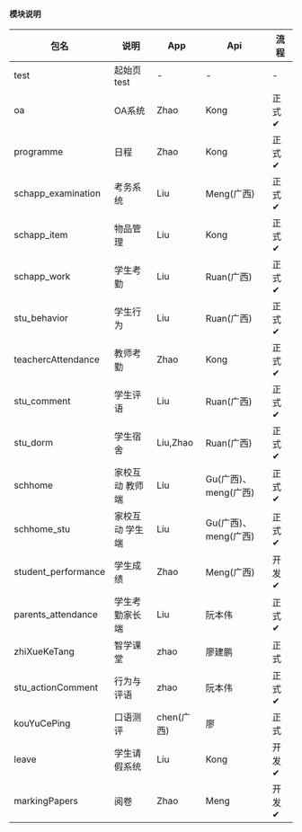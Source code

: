 <!-- 
打包说明
1、注释vconsole
2、按需修改mainfest.json 里的版本号
3、修改storageKeyName 文件的以下内容：
	mod.key、注释console打印
 -->
#### 模块说明
包名|说明|App|Api|流程
-|-|-|-|-
test|起始页test|-|-|-
oa|OA系统|Zhao|Kong|正式 ✔
programme|日程|Zhao|Kong|正式 ✔
schapp_examination|考务系统|Liu|Meng(广西)|正式 ✔
schapp_item|物品管理|Liu|Kong|正式 ✔
schapp_work|学生考勤|Liu|Ruan(广西)|正式 ✔
stu_behavior|学生行为|Liu|Ruan(广西)|正式 ✔
teachercAttendance|教师考勤|Zhao|Kong|正式 ✔
stu_comment|学生评语|Liu|Ruan(广西)|正式 ✔
stu_dorm|学生宿舍|Liu,Zhao|Ruan(广西)|正式 ✔
schhome|家校互动 教师端|Liu|Gu(广西)、meng(广西)|正式 ✔
schhome_stu|家校互动 学生端|Liu|Gu(广西)、meng(广西)|正式 ✔
student_performance|学生成绩|Zhao|Meng(广西)|开发 ✔ 
parents_attendance|学生考勤家长端|Liu|阮本伟|正式 ✔
zhiXueKeTang|智学课堂|zhao|廖建鹏|正式
stu_actionComment|行为与评语|zhao|阮本伟|正式 ✔
kouYuCePing|口语测评|chen(广西)|廖|正式
leave|学生请假系统|Liu|Kong|开发 ✔
markingPapers|阅卷|Zhao|Meng|开发 ✔

